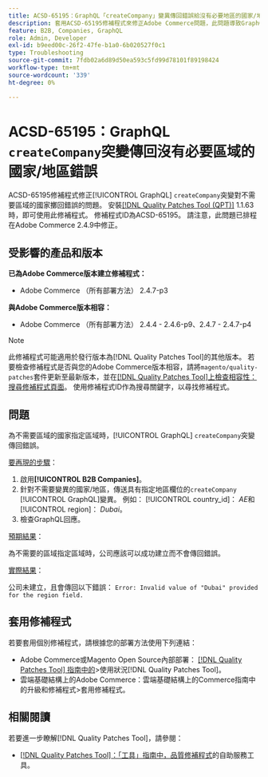 ```yaml
---
title: ACSD-65195：GraphQL「createCompany」變異傳回錯誤給沒有必要地區的國家/地區
description: 套用ACSD-65195修補程式來修正Adobe Commerce問題，此問題導致GraphQL的「createCompany」突變對不需要地區的國家/地區擲回錯誤。
feature: B2B, Companies, GraphQL
role: Admin, Developer
exl-id: b9eed00c-26f2-47fe-b1a0-6b020527f0c1
type: Troubleshooting
source-git-commit: 7fdb02a6d89d50ea593c5fd99d78101f89198424
workflow-type: tm+mt
source-wordcount: '339'
ht-degree: 0%

---
```


# ACSD-65195：GraphQL `createCompany`突變傳回沒有必要區域的國家/地區錯誤

ACSD-65195修補程式修正[!UICONTROL GraphQL] `createCompany`突變對不需要區域的國家擲回錯誤的問題。 安裝[[!DNL Quality Patches Tool (QPT)]](/help/tools/quality-patches-tool/quality-patches-tool-to-self-serve-quality-patches.md) 1.1.63時，即可使用此修補程式。 修補程式ID為ACSD-65195。 請注意，此問題已排程在Adobe Commerce 2.4.9中修正。

## 受影響的產品和版本

**已為Adobe Commerce版本建立修補程式：**

* Adobe Commerce （所有部署方法） 2.4.7-p3

**與Adobe Commerce版本相容：**

* Adobe Commerce （所有部署方法） 2.4.4 - 2.4.6-p9、2.4.7 - 2.4.7-p4

>[!NOTE]
>
>此修補程式可能適用於發行版本為[!DNL Quality Patches Tool]的其他版本。 若要檢查修補程式是否與您的Adobe Commerce版本相容，請將`magento/quality-patches`套件更新至最新版本，並在[[!DNL Quality Patches Tool]上檢查相容性：搜尋修補程式頁面](https://experienceleague.adobe.com/tools/commerce-quality-patches/index.html)。 使用修補程式ID作為搜尋關鍵字，以尋找修補程式。

## 問題

為不需要區域的國家指定區域時，[!UICONTROL GraphQL] `createCompany`突變傳回錯誤。

<u>要再現的步驟</u>：

1. 啟用&#x200B;**[!UICONTROL B2B Companies]**。
1. 針對不需要變異的國家/地區，傳送具有指定地區欄位的`createCompany` [!UICONTROL GraphQL]變異。 例如： [!UICONTROL country_id]： *AE*&#x200B;和[!UICONTROL region]： *Dubai*。
1. 檢查GraphQL回應。

<u>預期結果</u>：

為不需要的區域指定區域時，公司應該可以成功建立而不會傳回錯誤。

<u>實際結果</u>：

公司未建立，且會傳回以下錯誤：
`Error: Invalid value of "Dubai" provided for the region field.`

## 套用修補程式

若要套用個別修補程式，請根據您的部署方法使用下列連結：

* Adobe Commerce或Magento Open Source內部部署： [[!DNL Quality Patches Tool] 指南中的](/help/tools/quality-patches-tool/usage.md)>使用狀況[!DNL Quality Patches Tool]。
* 雲端基礎結構上的Adobe Commerce：雲端基礎結構上的Commerce指南中的升級和修補程式>套用修補程式。

## 相關閱讀

若要進一步瞭解[!DNL Quality Patches Tool]，請參閱：

* [[!DNL Quality Patches Tool]：「工具」指南中，品質修補程式](/help/tools/quality-patches-tool/quality-patches-tool-to-self-serve-quality-patches.md)的自助服務工具。
